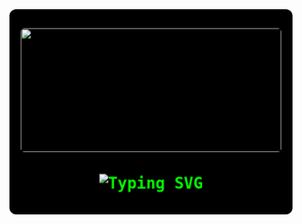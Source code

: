 <div align="center" style="background:#000; padding:20px; border-radius:12px; color:#00FF00; font-family:'VT323', monospace;">

  <!-- Mr. Bean Banner -->
  <img src="https://media.giphy.com/media/3o6Zt481isNVuQI1l6/giphy.gif" 
       width="100%" height="220px" style="border-radius:6px;" />

  <!-- Matrix-Styled Typing Text -->
  <h1>
    <img src="https://readme-typing-svg.herokuapp.com?font=VT323&size=38&duration=3000&pause=1000&color=00FF00&center=true&vCenter=true&width=500&lines=Hello+World!_;I+am+Bhuvanesh!_;Passionate+Developer!_;Open+Source+Contributor!_;" alt="Typing SVG" />
  </h1>

</div>
